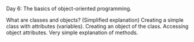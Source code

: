 Day 6: The basics of object-oriented programming.

What are classes and objects? (Simplified explanation)
Creating a simple class with attributes (variables).
Creating an object of the class.
Accessing object attributes.
Very simple explanation of methods.